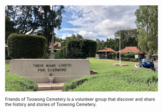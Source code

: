 ![](https://github.com/1871fotc/fotc/blob/main/docs/assets/flag-pole.jpg)

Friends of Toowong Cemetery is a volunteer group that discover and share the history and stories of Toowong Cemetery.
